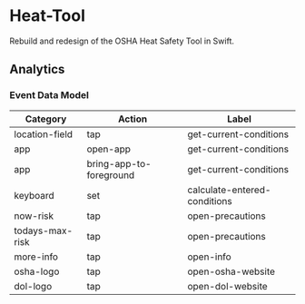 # Heat-Tool
Rebuild and redesign of the OSHA Heat Safety Tool in Swift.

## Analytics
### Event Data Model
Category | Action | Label
------------ | ------------- | -------------
location-field | tap | get-current-conditions
app | open-app | get-current-conditions
app | bring-app-to-foreground | get-current-conditions
keyboard | set | calculate-entered-conditions
now-risk | tap | open-precautions
todays-max-risk | tap | open-precautions
more-info | tap | open-info
osha-logo | tap | open-osha-website
dol-logo | tap | open-dol-website
